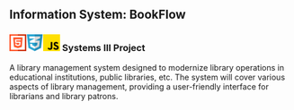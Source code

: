 ## Information System: BookFlow
###  <img src="https://github.com/ATemova/sys3-project/blob/main/html.png" width="30"><img src="https://github.com/ATemova/sys3-project/blob/main/text.png" width="30"><img src="https://github.com/ATemova/sys3-project/blob/main/js.png" width="30"> Systems III Project


A library management system designed to modernize library operations in educational institutions, public libraries, etc. 
The system will cover various aspects of library management, providing a user-friendly interface for librarians and library patrons.

